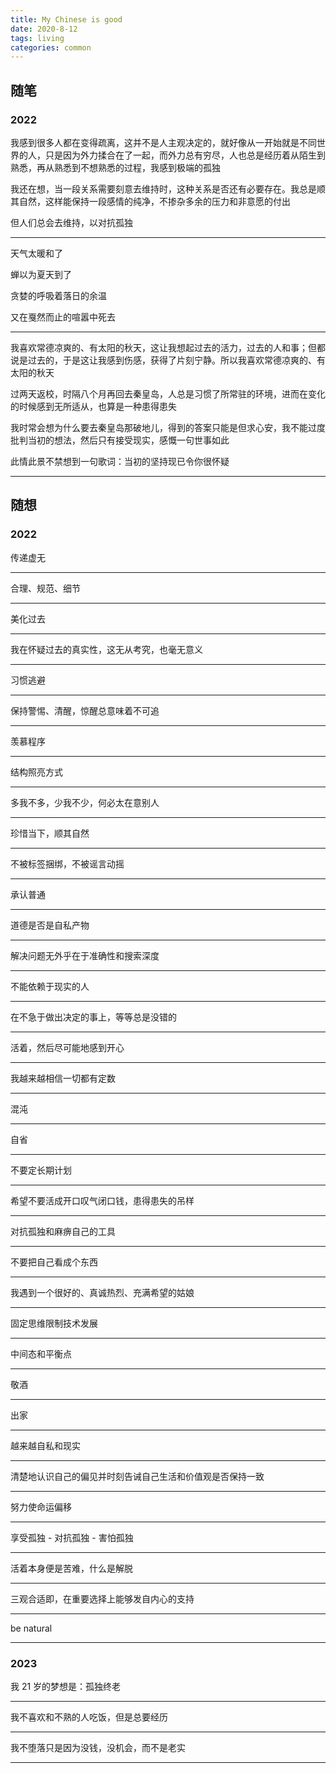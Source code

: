 ```yaml
---
title: My Chinese is good
date: 2020-8-12
tags: living
categories: common
---
```


## 随笔

### 2022

我感到很多人都在变得疏离，这并不是人主观决定的，就好像从一开始就是不同世界的人，只是因为外力揉合在了一起，而外力总有穷尽，人也总是经历着从陌生到熟悉，再从熟悉到不想熟悉的过程，我感到极端的孤独

我还在想，当一段关系需要刻意去维持时，这种关系是否还有必要存在。我总是顺其自然，这样能保持一段感情的纯净，不掺杂多余的压力和非意愿的付出

但人们总会去维持，以对抗孤独

---

天气太暖和了

蝉以为夏天到了

贪婪的呼吸着落日的余温

又在戛然而止的喧嚣中死去

---

我喜欢常德凉爽的、有太阳的秋天，这让我想起过去的活力，过去的人和事；但都说是过去的，于是这让我感到伤感，获得了片刻宁静。所以我喜欢常德凉爽的、有太阳的秋天

过两天返校，时隔八个月再回去秦皇岛，人总是习惯了所常驻的环境，进而在变化的时候感到无所适从，也算是一种患得患失

我时常会想为什么要去秦皇岛那破地儿，得到的答案只能是但求心安，我不能过度批判当初的想法，然后只有接受现实，感慨一句世事如此

此情此景不禁想到一句歌词：当初的坚持现已令你很怀疑

---

## 随想

### 2022

传递虚无

---

合理、规范、细节

---

美化过去

---

我在怀疑过去的真实性，这无从考究，也毫无意义

---

习惯逃避

---

保持警惕、清醒，惊醒总意味着不可追

---

羡慕程序

---

结构照亮方式

---

多我不多，少我不少，何必太在意别人

---

珍惜当下，顺其自然

---

不被标签捆绑，不被谣言动摇

---

承认普通

---

道德是否是自私产物

---

解决问题无外乎在于准确性和搜索深度

---

不能依赖于现实的人

---

在不急于做出决定的事上，等等总是没错的

---

活着，然后尽可能地感到开心

---

我越来越相信一切都有定数

---

混沌

---

自省

---

不要定长期计划

---

希望不要活成开口叹气闭口钱，患得患失的吊样

---

对抗孤独和麻痹自己的工具

---

不要把自己看成个东西

---

我遇到一个很好的、真诚热烈、充满希望的姑娘

---

固定思维限制技术发展

---

中间态和平衡点

---

敬酒

---

出家

---

越来越自私和现实

---

清楚地认识自己的偏见并时刻告诫自己生活和价值观是否保持一致

---

努力使命运偏移

---

享受孤独 - 对抗孤独 - 害怕孤独

---

活着本身便是苦难，什么是解脱

---

三观合适即，在重要选择上能够发自内心的支持

---

be natural

---

### 2023

我 21 岁的梦想是：孤独终老

---

我不喜欢和不熟的人吃饭，但是总要经历

---

我不堕落只是因为没钱，没机会，而不是老实

---

